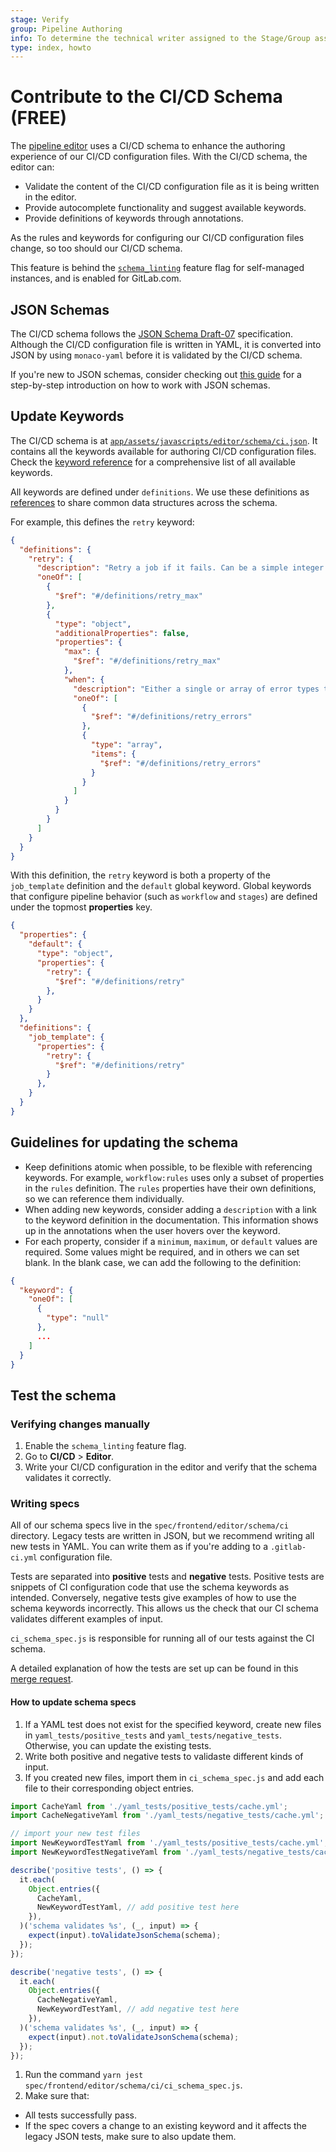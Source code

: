 ```yaml
---
stage: Verify
group: Pipeline Authoring
info: To determine the technical writer assigned to the Stage/Group associated with this page, see https://about.gitlab.com/handbook/engineering/ux/technical-writing/#assignments
type: index, howto
---
```


# Contribute to the CI/CD Schema **(FREE)**

The [pipeline editor](../../ci/pipeline_editor/index.md) uses a CI/CD schema to enhance
the authoring experience of our CI/CD configuration files. With the CI/CD schema, the editor can:

- Validate the content of the CI/CD configuration file as it is being written in the editor.
- Provide autocomplete functionality and suggest available keywords.
- Provide definitions of keywords through annotations.

As the rules and keywords for configuring our CI/CD configuration files change, so too
should our CI/CD schema.

This feature is behind the [`schema_linting`](https://gitlab.com/gitlab-org/gitlab/-/blob/master/config/feature_flags/development/schema_linting.yml)
feature flag for self-managed instances, and is enabled for GitLab.com.

## JSON Schemas

The CI/CD schema follows the [JSON Schema Draft-07](https://json-schema.org/draft-07/json-schema-release-notes.html)
specification. Although the CI/CD configuration file is written in YAML, it is converted
into JSON by using `monaco-yaml` before it is validated by the CI/CD schema.

If you're new to JSON schemas, consider checking out
[this guide](https://json-schema.org/learn/getting-started-step-by-step) for
a step-by-step introduction on how to work with JSON schemas.

## Update Keywords

The CI/CD schema is at [`app/assets/javascripts/editor/schema/ci.json`](https://gitlab.com/gitlab-org/gitlab/-/blob/master/app/assets/javascripts/editor/schema/ci.json).
It contains all the keywords available for authoring CI/CD configuration files.
Check the [keyword reference](../../ci/yaml/index.md) for a comprehensive list of
all available keywords.

All keywords are defined under `definitions`. We use these definitions as
[references](https://json-schema.org/learn/getting-started-step-by-step#references)
to share common data structures across the schema.

For example, this defines the `retry` keyword:

```json
{
  "definitions": {
    "retry": {
      "description": "Retry a job if it fails. Can be a simple integer or object definition.",
      "oneOf": [
        {
          "$ref": "#/definitions/retry_max"
        },
        {
          "type": "object",
          "additionalProperties": false,
          "properties": {
            "max": {
              "$ref": "#/definitions/retry_max"
            },
            "when": {
              "description": "Either a single or array of error types to trigger job retry.",
              "oneOf": [
                {
                  "$ref": "#/definitions/retry_errors"
                },
                {
                  "type": "array",
                  "items": {
                    "$ref": "#/definitions/retry_errors"
                  }
                }
              ]
            }
          }
        }
      ]
    }
  } 
}
```

With this definition, the `retry` keyword is both a property of
the `job_template` definition and the `default` global keyword. Global keywords
that configure pipeline behavior (such as `workflow` and `stages`) are defined
under the topmost **properties** key.

```json
{
  "properties": {
    "default": {
      "type": "object",
      "properties": {
        "retry": {
          "$ref": "#/definitions/retry"
        },
      }
    }
  },
  "definitions": {
    "job_template": {
      "properties": {
        "retry": {
          "$ref": "#/definitions/retry"
        }
      },
    }
  }  
}
```

## Guidelines for updating the schema

- Keep definitions atomic when possible, to be flexible with
  referencing keywords. For example, `workflow:rules` uses only a subset of
  properties in the `rules` definition. The `rules` properties have their
  own definitions, so we can reference them individually.
- When adding new keywords, consider adding a `description` with a link to the
  keyword definition in the documentation. This information shows up in the annotations
  when the user hovers over the keyword.
- For each property, consider if a `minimum`, `maximum`, or
  `default` values are required. Some values might be required, and in others we can set
  blank. In the blank case, we can add the following to the definition:

```json
{
  "keyword": {
    "oneOf": [
      {
        "type": "null"
      },
      ...
    ]
  }
}
```

## Test the schema

### Verifying changes manually

1. Enable the `schema_linting` feature flag.
1. Go to **CI/CD** > **Editor**.
1. Write your CI/CD configuration in the editor and verify that the schema validates
   it correctly.

### Writing specs

All of our schema specs live in the `spec/frontend/editor/schema/ci` directory.
Legacy tests are written in JSON, but we recommend writing all new tests in YAML.
You can write them as if you're adding to a `.gitlab-ci.yml` configuration file.

Tests are separated into **positive** tests and **negative** tests. Positive tests
are snippets of CI configuration code that use the schema keywords as intended.
Conversely, negative tests give examples of how to use the schema keywords incorrectly.
This allows us the check that our CI schema validates different examples of input.

`ci_schema_spec.js` is responsible for running all of our tests against the CI schema.

A detailed explanation of how the tests are set up can be found in this
[merge request](https://gitlab.com/gitlab-org/gitlab/-/merge_requests/83047).

#### How to update schema specs

1. If a YAML test does not exist for the specified keyword, create new files in
`yaml_tests/positive_tests` and `yaml_tests/negative_tests`. Otherwise, you can update
the existing tests.
1. Write both positive and negative tests to validaste different kinds of input.
1. If you created new files, import them in `ci_schema_spec.js` and add each file to their
corresponding object entries.

```javascript
import CacheYaml from './yaml_tests/positive_tests/cache.yml';
import CacheNegativeYaml from './yaml_tests/negative_tests/cache.yml';

// import your new test files
import NewKeywordTestYaml from './yaml_tests/positive_tests/cache.yml';
import NewKeywordTestNegativeYaml from './yaml_tests/negative_tests/cache.yml';

describe('positive tests', () => {
  it.each(
    Object.entries({
      CacheYaml,
      NewKeywordTestYaml, // add positive test here
    }),
  )('schema validates %s', (_, input) => {
    expect(input).toValidateJsonSchema(schema);
  });
});

describe('negative tests', () => {
  it.each(
    Object.entries({
      CacheNegativeYaml,
      NewKeywordTestYaml, // add negative test here
    }),
  )('schema validates %s', (_, input) => {
    expect(input).not.toValidateJsonSchema(schema);
  });
});
```

1. Run the command `yarn jest spec/frontend/editor/schema/ci/ci_schema_spec.js`.
1. Make sure that:

- All tests successfully pass.
- If the spec covers a change to an existing keyword and it affects the legacy JSON tests, make sure to also update them.
